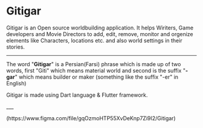 # Gitigar
Gitigar is an Open source worldbuilding application. It helps Wiriters, Game developers and Movie Directors to add, edit, remove, monitor and orgenize elements like Characters, locations etc. and also world settings in their stories.
___
<p>The word "<b>Gitigar</b>" is a Persian(Farsi) phrase which is made up of two words, first "Giti" which means material world and second is the suffix "<b>-gar</b>" which means builder or maker (something like the suffix "-er" in English)<p>
<p>Gitigar is made using Dart language & Flutter framework.</p>
___

<p>(https://www.figma.com/file/gqOzmoHTP55XvDeKnp7Zi9I2/Gitigar)</p>

